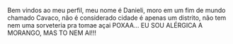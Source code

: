 Bem vindos ao meu perfil, meu nome é Danieli, moro em um fim de mundo chamado Cavaco, não é considerado cidade é apenas um  distrito, não tem nem uma sorveteria pra tomae açai POXAA... EU SOU ALÉRGICA A MORANGO, MAS TO NEM AI!!!

